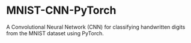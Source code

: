 # MNIST-CNN-PyTorch
A Convolutional Neural Network (CNN) for classifying handwritten digits from the MNIST dataset using PyTorch.
